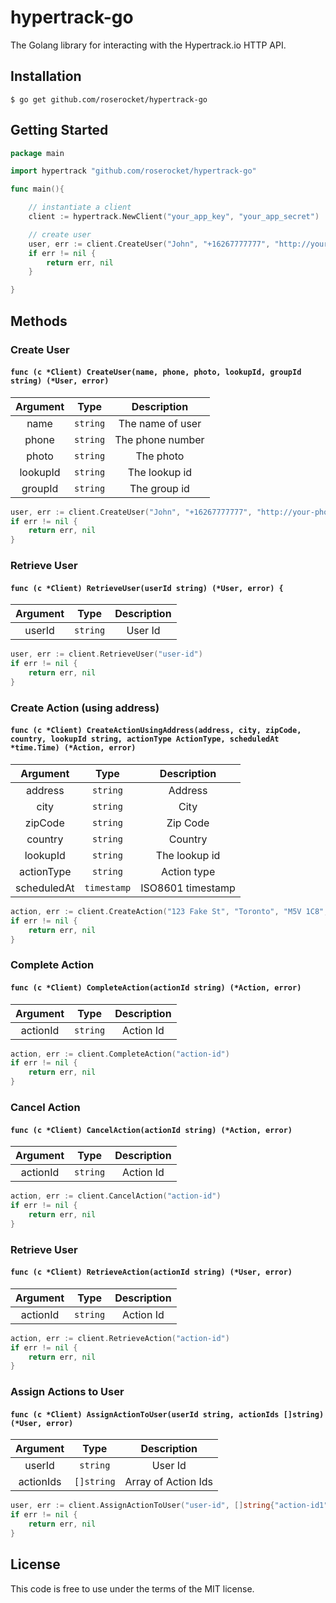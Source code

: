 # hypertrack-go

The Golang library for interacting with the Hypertrack.io HTTP API.

## Installation

```
$ go get github.com/roserocket/hypertrack-go
```

## Getting Started

```go
package main

import hypertrack "github.com/roserocket/hypertrack-go"

func main(){

	// instantiate a client
	client := hypertrack.NewClient("your_app_key", "your_app_secret")

    // create user
	user, err := client.CreateUser("John", "+16267777777", "http://your-photo-url", "user-lookup-id", "group-id")
	if err != nil {
		return err, nil
	}

}
```

## Methods

### Create User

#### `func (c *Client) CreateUser(name, phone, photo, lookupId, groupId string) (*User, error)`

|Argument   | Type  | Description   |
|:-:|:-:|:-:|
|name   | `string`  | The name of user   |
|phone  | `string`  | The phone number |
|photo  | `string`  | The photo |
|lookupId  | `string`  | The lookup id |
|groupId  | `string`  | The group id |

```go
user, err := client.CreateUser("John", "+16267777777", "http://your-photo-url", "user-lookup-id", "group-id")
if err != nil {
    return err, nil
}
```

### Retrieve User

#### `func (c *Client) RetrieveUser(userId string) (*User, error) {`

|Argument   | Type  | Description   |
|:-:|:-:|:-:|
|userId   | `string`  | User Id   |

```go
user, err := client.RetrieveUser("user-id")
if err != nil {
    return err, nil
}
```

### Create Action (using address)

#### `func (c *Client) CreateActionUsingAddress(address, city, zipCode, country, lookupId string, actionType ActionType, scheduledAt *time.Time) (*Action, error)`

|Argument   | Type  | Description   |
|:-:|:-:|:-:|
|address   | `string`  | Address   |
|city  | `string`  | City |
|zipCode  | `string`  | Zip Code |
|country  | `string`  | Country |
|lookupId  | `string`  | The lookup id |
|actionType  | `string`  | Action type |
|scheduledAt  | `timestamp`  | ISO8601 timestamp |

```go
action, err := client.CreateAction("123 Fake St", "Toronto", "M5V 1C8", "Canada", "lookup-id", "pickup", "2017-06-02T18:14:04.481983Z")
if err != nil {
    return err, nil
}
```

### Complete Action

#### `func (c *Client) CompleteAction(actionId string) (*Action, error)`

|Argument   | Type  | Description   |
|:-:|:-:|:-:|
|actionId   | `string`  | Action Id   |

```go
action, err := client.CompleteAction("action-id")
if err != nil {
    return err, nil
}
```

### Cancel Action

#### `func (c *Client) CancelAction(actionId string) (*Action, error)`

|Argument   | Type  | Description   |
|:-:|:-:|:-:|
|actionId   | `string`  | Action Id   |

```go
action, err := client.CancelAction("action-id")
if err != nil {
    return err, nil
}
```

### Retrieve User

#### `func (c *Client) RetrieveAction(actionId string) (*User, error)`

|Argument   | Type  | Description   |
|:-:|:-:|:-:|
|actionId   | `string`  | Action Id   |

```go
action, err := client.RetrieveAction("action-id")
if err != nil {
    return err, nil
}
```

### Assign Actions to User

#### `func (c *Client) AssignActionToUser(userId string, actionIds []string) (*User, error)`

|Argument   | Type  | Description   |
|:-:|:-:|:-:|
|userId   | `string`  | User Id   |
|actionIds   | `[]string`  | Array of Action Ids   |

```go
user, err := client.AssignActionToUser("user-id", []string{"action-id1", "action-id2"})
if err != nil {
    return err, nil
}
```

## License

This code is free to use under the terms of the MIT license.